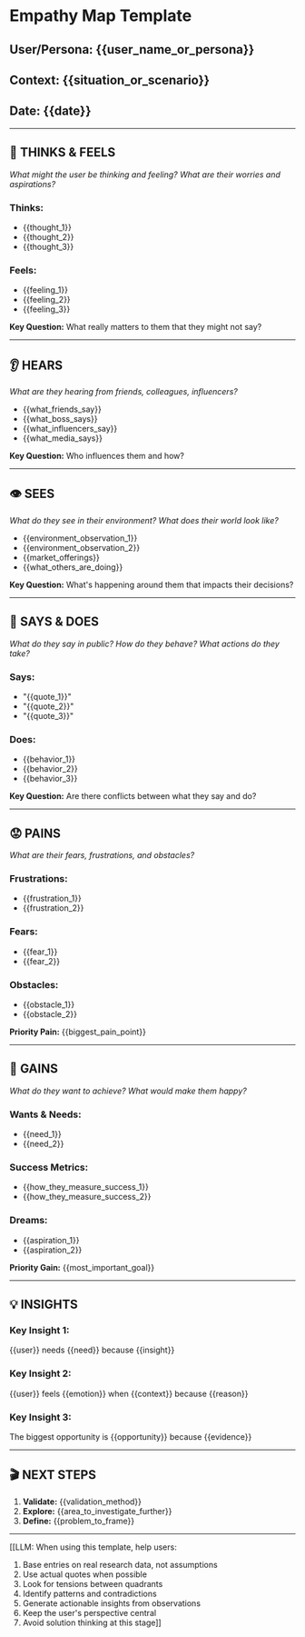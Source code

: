 # Empathy Map Template

## User/Persona: {{user_name_or_persona}}
## Context: {{situation_or_scenario}}
## Date: {{date}}

---

## 🧠 THINKS & FEELS
*What might the user be thinking and feeling? What are their worries and aspirations?*

### Thinks:
- {{thought_1}}
- {{thought_2}}
- {{thought_3}}

### Feels:
- {{feeling_1}}
- {{feeling_2}}
- {{feeling_3}}

**Key Question:** What really matters to them that they might not say?

---

## 👂 HEARS
*What are they hearing from friends, colleagues, influencers?*

- {{what_friends_say}}
- {{what_boss_says}}
- {{what_influencers_say}}
- {{what_media_says}}

**Key Question:** Who influences them and how?

---

## 👁️ SEES
*What do they see in their environment? What does their world look like?*

- {{environment_observation_1}}
- {{environment_observation_2}}
- {{market_offerings}}
- {{what_others_are_doing}}

**Key Question:** What's happening around them that impacts their decisions?

---

## 💬 SAYS & DOES
*What do they say in public? How do they behave? What actions do they take?*

### Says:
- "{{quote_1}}"
- "{{quote_2}}"
- "{{quote_3}}"

### Does:
- {{behavior_1}}
- {{behavior_2}}
- {{behavior_3}}

**Key Question:** Are there conflicts between what they say and do?

---

## 😟 PAINS
*What are their fears, frustrations, and obstacles?*

### Frustrations:
- {{frustration_1}}
- {{frustration_2}}

### Fears:
- {{fear_1}}
- {{fear_2}}

### Obstacles:
- {{obstacle_1}}
- {{obstacle_2}}

**Priority Pain:** {{biggest_pain_point}}

---

## 🎯 GAINS
*What do they want to achieve? What would make them happy?*

### Wants & Needs:
- {{need_1}}
- {{need_2}}

### Success Metrics:
- {{how_they_measure_success_1}}
- {{how_they_measure_success_2}}

### Dreams:
- {{aspiration_1}}
- {{aspiration_2}}

**Priority Gain:** {{most_important_goal}}

---

## 💡 INSIGHTS

### Key Insight 1:
{{user}} needs {{need}} because {{insight}}

### Key Insight 2:
{{user}} feels {{emotion}} when {{context}} because {{reason}}

### Key Insight 3:
The biggest opportunity is {{opportunity}} because {{evidence}}

---

## 🎬 NEXT STEPS

1. **Validate:** {{validation_method}}
2. **Explore:** {{area_to_investigate_further}}
3. **Define:** {{problem_to_frame}}

---

[[LLM: When using this template, help users:
1. Base entries on real research data, not assumptions
2. Use actual quotes when possible
3. Look for tensions between quadrants
4. Identify patterns and contradictions
5. Generate actionable insights from observations
6. Keep the user's perspective central
7. Avoid solution thinking at this stage]]